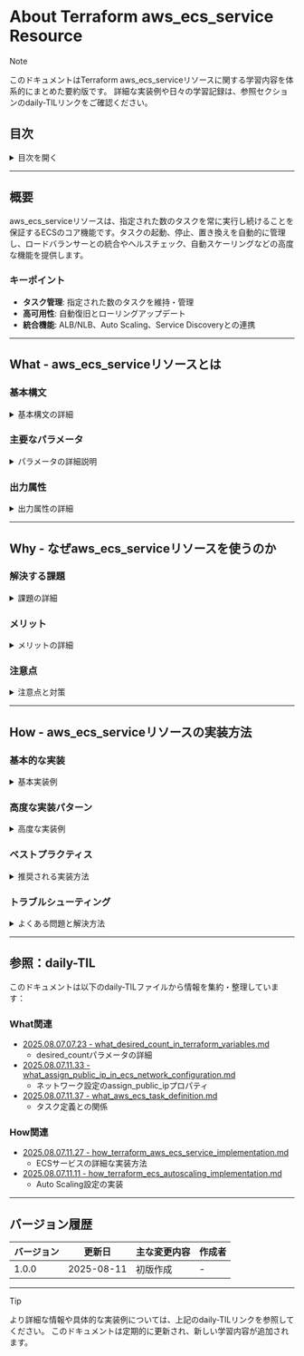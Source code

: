 # About Terraform aws_ecs_service Resource

> [!NOTE]
> このドキュメントはTerraform aws_ecs_serviceリソースに関する学習内容を体系的にまとめた要約版です。
> 詳細な実装例や日々の学習記録は、参照セクションのdaily-TILリンクをご確認ください。

## 目次

<details>
<summary>目次を開く</summary>

- [概要](#概要)
- [What - aws_ecs_serviceリソースとは](#what---aws_ecs_serviceリソースとは)
  - [基本構文](#基本構文)
  - [主要なパラメータ](#主要なパラメータ)
  - [出力属性](#出力属性)
- [Why - なぜaws_ecs_serviceリソースを使うのか](#why---なぜaws_ecs_serviceリソースを使うのか)
  - [解決する課題](#解決する課題)
  - [メリット](#メリット)
  - [注意点](#注意点)
- [How - aws_ecs_serviceリソースの実装方法](#how---aws_ecs_serviceリソースの実装方法)
  - [基本的な実装](#基本的な実装)
  - [高度な実装パターン](#高度な実装パターン)
  - [ベストプラクティス](#ベストプラクティス)
  - [トラブルシューティング](#トラブルシューティング)
- [参照：daily-TIL](#参照daily-til)

</details>

---

## 概要

aws_ecs_serviceリソースは、指定された数のタスクを常に実行し続けることを保証するECSのコア機能です。タスクの起動、停止、置き換えを自動的に管理し、ロードバランサーとの統合やヘルスチェック、自動スケーリングなどの高度な機能を提供します。

### キーポイント

- **タスク管理**: 指定された数のタスクを維持・管理
- **高可用性**: 自動復旧とローリングアップデート
- **統合機能**: ALB/NLB、Auto Scaling、Service Discoveryとの連携

---

## What - aws_ecs_serviceリソースとは

### 基本構文

<details>
<summary>基本構文の詳細</summary>

```hcl
resource "aws_ecs_service" "example" {
  # 基本設定
  name            = "my-service"
  cluster         = aws_ecs_cluster.main.id
  task_definition = aws_ecs_task_definition.app.arn
  desired_count   = 2
  
  # 起動タイプ設定
  launch_type = "FARGATE"
  
  # ネットワーク設定（Fargate必須）
  network_configuration {
    subnets          = var.private_subnet_ids
    security_groups  = [aws_security_group.ecs_tasks.id]
    assign_public_ip = false
  }
  
  # ロードバランサー設定
  load_balancer {
    target_group_arn = aws_lb_target_group.app.arn
    container_name   = "app"
    container_port   = 3000
  }
  
  # デプロイメント設定
  deployment_minimum_healthy_percent = 100
  deployment_maximum_percent         = 200
  
  # Circuit Breaker
  deployment_circuit_breaker {
    enable   = true
    rollback = true
  }
  
  # プレイスメント戦略
  ordered_placement_strategy {
    type  = "spread"
    field = "attribute:ecs.availability-zone"
  }
  
  # タグ
  tags = {
    Name = "my-ecs-service"
  }
  
  # 依存関係
  depends_on = [
    aws_lb_listener.app
  ]
}
```

#### リソース名の構成

- **リソースタイプ**: `aws_ecs_service`
- **リソース名**: 任意の識別子（例: `web`, `api`, `worker`）
- **参照方法**: `aws_ecs_service.example.id`, `aws_ecs_service.example.name`

</details>

### 主要なパラメータ

<details>
<summary>パラメータの詳細説明</summary>

#### 基本パラメータ

| パラメータ | 必須 | 説明 | デフォルト |
|-----------|------|------|-----------|
| `name` | はい | サービス名 | - |
| `cluster` | いいえ | ECSクラスターのARNまたは名前 | デフォルトクラスター |
| `task_definition` | はい | タスク定義のARN | - |
| `desired_count` | いいえ | 実行したいタスク数 | 0 |

#### 起動タイプとキャパシティプロバイダー

| パラメータ | 説明 |
|-----------|------|
| `launch_type` | `EC2`、`FARGATE`、`EXTERNAL` |
| `capacity_provider_strategy` | キャパシティプロバイダーの使用戦略 |
| `platform_version` | Fargateプラットフォームバージョン |

#### ネットワーク設定（Fargate/awsvpc必須）

```hcl
network_configuration {
  subnets          = list(string)  # サブネットID
  security_groups  = list(string)  # セキュリティグループID
  assign_public_ip = bool          # パブリックIP割り当て
}
```

#### ロードバランサー設定

```hcl
load_balancer {
  target_group_arn = string  # ターゲットグループARN
  container_name   = string  # コンテナ名
  container_port   = number  # コンテナポート
  elb_name         = string  # Classic ELB名（非推奨）
}
```

#### デプロイメント設定

| パラメータ | 説明 | デフォルト |
|-----------|------|-----------|
| `deployment_minimum_healthy_percent` | 最小ヘルシー率 | 100 (Fargate) |
| `deployment_maximum_percent` | 最大起動率 | 200 |
| `force_new_deployment` | 強制的に新規デプロイ | false |
| `wait_for_steady_state` | 安定状態まで待機 | false |

#### Circuit Breaker設定

```hcl
deployment_circuit_breaker {
  enable   = bool  # Circuit Breaker有効化
  rollback = bool  # 失敗時の自動ロールバック
}
```

#### Service Discovery設定

```hcl
service_registries {
  registry_arn   = string  # Service Registry ARN
  port           = number  # ポート番号
  container_port = number  # コンテナポート
  container_name = string  # コンテナ名
}
```

#### プレイスメント設定

```hcl
# プレイスメント戦略
ordered_placement_strategy {
  type  = string  # spread, binpack, random
  field = string  # attribute:ecs.availability-zone等
}

# プレイスメント制約
placement_constraints {
  type       = string  # distinctInstance, memberOf
  expression = string  # 制約式
}
```

</details>

### 出力属性

<details>
<summary>出力属性の詳細</summary>

| 属性 | 説明 | 使用例 |
|------|------|--------|
| `id` | サービスのARN | `aws_ecs_service.example.id` |
| `name` | サービス名 | `aws_ecs_service.example.name` |
| `cluster` | クラスター名/ARN | `aws_ecs_service.example.cluster` |
| `iam_role` | サービスロールARN | `aws_ecs_service.example.iam_role` |
| `desired_count` | 希望タスク数 | `aws_ecs_service.example.desired_count` |

</details>

---

## Why - なぜaws_ecs_serviceリソースを使うのか

### 解決する課題

<details>
<summary>課題の詳細</summary>

#### コンテナ運用の複雑性

1. **手動管理の限界**
   - タスクの死活監視
   - 障害時の手動復旧
   - スケーリング作業

2. **デプロイメントリスク**
   - サービス中断のリスク
   - ロールバック作業の複雑さ
   - バージョン管理の困難さ

3. **負荷分散の課題**
   - トラフィック分散の手動設定
   - ヘルスチェックの実装
   - 動的なターゲット管理

#### Terraformによる解決

```hcl
# 自動化されたコンテナ管理
module "ecs_service" {
  source = "./modules/ecs_service"
  
  service_name    = "${var.project_name}-${var.environment}"
  desired_count   = var.task_count
  
  # 自動復旧とスケーリング
  enable_circuit_breaker = true
  enable_auto_scaling    = true
}
```

</details>

### メリット

<details>
<summary>メリットの詳細</summary>

1. **自動タスク管理**
   - 指定数のタスク維持
   - 自動ヘルスチェック
   - 障害時の自動置き換え

2. **安全なデプロイメント**
   - ローリングアップデート
   - Circuit Breakerによる保護
   - 自動ロールバック

3. **柔軟なスケーリング**
   - Auto Scalingとの統合
   - メトリクスベースの拡張
   - スケジュールスケーリング

4. **高度な統合**
   - ALB/NLBとの自動連携
   - Service Discovery
   - CloudWatch監視

</details>

### 注意点

<details>
<summary>注意点と対策</summary>

| 注意点 | 影響 | 対策 |
|--------|------|------|
| タスク起動時間 | デプロイ遅延 | ヘルスチェック間隔の調整 |
| リソース制限 | タスク起動失敗 | 適切なリソース割り当て |
| ネットワーク設定 | 接続不可 | セキュリティグループの確認 |
| IAMロール | 権限エラー | 必要な権限の付与 |

</details>

---

## How - aws_ecs_serviceリソースの実装方法

### 基本的な実装

<details>
<summary>基本実装例</summary>

#### シンプルなWebサービス

```hcl
# 基本的なECSサービス
resource "aws_ecs_service" "web" {
  name            = "web-service"
  cluster         = aws_ecs_cluster.main.id
  task_definition = aws_ecs_task_definition.web.arn
  desired_count   = 2
  launch_type     = "FARGATE"
  
  network_configuration {
    subnets          = var.private_subnet_ids
    security_groups  = [aws_security_group.ecs_tasks.id]
    assign_public_ip = false
  }
  
  tags = {
    Name = "web-service"
  }
}
```

#### ALB統合サービス

```hcl
# ALBと統合されたECSサービス
resource "aws_ecs_service" "app" {
  name            = "${var.project_name}-${var.environment}"
  cluster         = aws_ecs_cluster.main.id
  task_definition = aws_ecs_task_definition.app.arn
  desired_count   = var.desired_count
  launch_type     = "FARGATE"
  
  network_configuration {
    subnets          = var.private_subnet_ids
    security_groups  = [aws_security_group.ecs_tasks.id]
    assign_public_ip = false
  }
  
  load_balancer {
    target_group_arn = aws_lb_target_group.app.arn
    container_name   = var.container_name
    container_port   = var.container_port
  }
  
  # 安全なデプロイメント
  deployment_minimum_healthy_percent = 100
  deployment_maximum_percent         = 200
  
  deployment_circuit_breaker {
    enable   = true
    rollback = true
  }
  
  depends_on = [
    aws_lb_listener.app,
    aws_iam_role_policy_attachment.ecs_task_execution
  ]
}
```

</details>

### 高度な実装パターン

<details>
<summary>高度な実装例</summary>

#### Blue/Greenデプロイメント対応

```hcl
# CodeDeployと統合されたECSサービス
resource "aws_ecs_service" "blue_green" {
  name            = "${var.project_name}-bg"
  cluster         = aws_ecs_cluster.main.id
  task_definition = aws_ecs_task_definition.app.arn
  desired_count   = var.desired_count
  
  deployment_controller {
    type = "CODE_DEPLOY"
  }
  
  network_configuration {
    subnets          = var.private_subnet_ids
    security_groups  = [aws_security_group.ecs_tasks.id]
    assign_public_ip = false
  }
  
  load_balancer {
    target_group_arn = aws_lb_target_group.blue.arn
    container_name   = var.container_name
    container_port   = var.container_port
  }
  
  lifecycle {
    ignore_changes = [
      task_definition,
      load_balancer
    ]
  }
}
```

#### Service Discovery統合

```hcl
# Service Discovery用名前空間
resource "aws_service_discovery_private_dns_namespace" "internal" {
  name        = "internal.local"
  description = "Internal service discovery"
  vpc         = aws_vpc.main.id
}

# Service Discoveryサービス
resource "aws_service_discovery_service" "app" {
  name = "app"
  
  dns_config {
    namespace_id = aws_service_discovery_private_dns_namespace.internal.id
    
    dns_records {
      ttl  = 10
      type = "A"
    }
    
    routing_policy = "MULTIVALUE"
  }
  
  health_check_custom_config {
    failure_threshold = 1
  }
}

# Service Discovery対応ECSサービス
resource "aws_ecs_service" "with_discovery" {
  name            = "app-service"
  cluster         = aws_ecs_cluster.main.id
  task_definition = aws_ecs_task_definition.app.arn
  desired_count   = 3
  launch_type     = "FARGATE"
  
  network_configuration {
    subnets          = var.private_subnet_ids
    security_groups  = [aws_security_group.ecs_tasks.id]
    assign_public_ip = false
  }
  
  service_registries {
    registry_arn = aws_service_discovery_service.app.arn
  }
  
  # サービス間通信用の設定
  deployment_minimum_healthy_percent = 50
  deployment_maximum_percent         = 200
}
```

#### 複数ターゲットグループ対応

```hcl
# 複数のロードバランサー/ターゲットグループに対応
resource "aws_ecs_service" "multi_target" {
  name            = "multi-target-service"
  cluster         = aws_ecs_cluster.main.id
  task_definition = aws_ecs_task_definition.app.arn
  desired_count   = 2
  launch_type     = "FARGATE"
  
  network_configuration {
    subnets          = var.private_subnet_ids
    security_groups  = [aws_security_group.ecs_tasks.id]
    assign_public_ip = false
  }
  
  # 外部向けALB
  load_balancer {
    target_group_arn = aws_lb_target_group.external.arn
    container_name   = "app"
    container_port   = 8080
  }
  
  # 内部向けALB
  load_balancer {
    target_group_arn = aws_lb_target_group.internal.arn
    container_name   = "app"
    container_port   = 8080
  }
  
  # 管理用NLB
  load_balancer {
    target_group_arn = aws_lb_target_group.admin.arn
    container_name   = "admin"
    container_port   = 9090
  }
}
```

#### スポットインスタンス活用

```hcl
# キャパシティプロバイダー戦略
resource "aws_ecs_service" "with_spot" {
  name            = "cost-optimized-service"
  cluster         = aws_ecs_cluster.main.id
  task_definition = aws_ecs_task_definition.app.arn
  desired_count   = 10
  
  capacity_provider_strategy {
    capacity_provider = "FARGATE_SPOT"
    weight            = 4
    base              = 0
  }
  
  capacity_provider_strategy {
    capacity_provider = "FARGATE"
    weight            = 1
    base              = 2  # 最低2タスクは通常のFargate
  }
  
  network_configuration {
    subnets          = var.private_subnet_ids
    security_groups  = [aws_security_group.ecs_tasks.id]
    assign_public_ip = false
  }
}
```

</details>

### ベストプラクティス

<details>
<summary>推奨される実装方法</summary>

#### 1. ヘルスチェックの最適化

```hcl
# ターゲットグループのヘルスチェック設定
resource "aws_lb_target_group" "app" {
  name     = "${var.project_name}-tg"
  port     = 80
  protocol = "HTTP"
  vpc_id   = aws_vpc.main.id
  
  health_check {
    enabled             = true
    healthy_threshold   = 2
    interval            = 30
    matcher             = "200-299"
    path                = "/health"
    port                = "traffic-port"
    timeout             = 5
    unhealthy_threshold = 2
  }
  
  # ECSタスクの登録解除遅延
  deregistration_delay = 30
}

# ECSサービスでの考慮
resource "aws_ecs_service" "app" {
  # ... 他の設定 ...
  
  health_check_grace_period_seconds = 60  # 起動時の猶予期間
}
```

#### 2. 環境別設定の管理

```hcl
# 環境別の設定
locals {
  service_config = {
    dev = {
      desired_count                      = 1
      deployment_minimum_healthy_percent = 0
      deployment_maximum_percent         = 100
      enable_circuit_breaker             = false
    }
    stg = {
      desired_count                      = 2
      deployment_minimum_healthy_percent = 50
      deployment_maximum_percent         = 150
      enable_circuit_breaker             = true
    }
    prod = {
      desired_count                      = 4
      deployment_minimum_healthy_percent = 100
      deployment_maximum_percent         = 200
      enable_circuit_breaker             = true
    }
  }
}

resource "aws_ecs_service" "app" {
  name            = "${var.project_name}-${var.environment}"
  cluster         = aws_ecs_cluster.main.id
  task_definition = aws_ecs_task_definition.app.arn
  
  desired_count                      = local.service_config[var.environment].desired_count
  deployment_minimum_healthy_percent = local.service_config[var.environment].deployment_minimum_healthy_percent
  deployment_maximum_percent         = local.service_config[var.environment].deployment_maximum_percent
  
  deployment_circuit_breaker {
    enable   = local.service_config[var.environment].enable_circuit_breaker
    rollback = local.service_config[var.environment].enable_circuit_breaker
  }
  
  # ... 他の設定 ...
}
```

#### 3. Auto Scaling統合

```hcl
# Auto Scalingターゲット
resource "aws_appautoscaling_target" "ecs" {
  max_capacity       = 10
  min_capacity       = 2
  resource_id        = "service/${aws_ecs_cluster.main.name}/${aws_ecs_service.app.name}"
  scalable_dimension = "ecs:service:DesiredCount"
  service_namespace  = "ecs"
}

# CPU使用率ベースのスケーリング
resource "aws_appautoscaling_policy" "cpu" {
  name               = "${var.project_name}-cpu-scaling"
  policy_type        = "TargetTrackingScaling"
  resource_id        = aws_appautoscaling_target.ecs.resource_id
  scalable_dimension = aws_appautoscaling_target.ecs.scalable_dimension
  service_namespace  = aws_appautoscaling_target.ecs.service_namespace
  
  target_tracking_scaling_policy_configuration {
    predefined_metric_specification {
      predefined_metric_type = "ECSServiceAverageCPUUtilization"
    }
    target_value       = 70.0
    scale_in_cooldown  = 300
    scale_out_cooldown = 60
  }
}

# メモリ使用率ベースのスケーリング
resource "aws_appautoscaling_policy" "memory" {
  name               = "${var.project_name}-memory-scaling"
  policy_type        = "TargetTrackingScaling"
  resource_id        = aws_appautoscaling_target.ecs.resource_id
  scalable_dimension = aws_appautoscaling_target.ecs.scalable_dimension
  service_namespace  = aws_appautoscaling_target.ecs.service_namespace
  
  target_tracking_scaling_policy_configuration {
    predefined_metric_specification {
      predefined_metric_type = "ECSServiceAverageMemoryUtilization"
    }
    target_value = 80.0
  }
}
```

#### 4. セキュリティとアクセス制御

```hcl
# タスク実行ロール
resource "aws_iam_role" "ecs_task_execution" {
  name = "${var.project_name}-ecs-task-execution"
  
  assume_role_policy = jsonencode({
    Version = "2012-10-17"
    Statement = [{
      Action = "sts:AssumeRole"
      Effect = "Allow"
      Principal = {
        Service = "ecs-tasks.amazonaws.com"
      }
    }]
  })
}

# 必要最小限の権限
resource "aws_iam_role_policy_attachment" "ecs_task_execution" {
  role       = aws_iam_role.ecs_task_execution.name
  policy_arn = "arn:aws:iam::aws:policy/service-role/AmazonECSTaskExecutionRolePolicy"
}

# Secrets Manager アクセス権限
resource "aws_iam_role_policy" "secrets_access" {
  name = "${var.project_name}-secrets-access"
  role = aws_iam_role.ecs_task_execution.id
  
  policy = jsonencode({
    Version = "2012-10-17"
    Statement = [{
      Effect = "Allow"
      Action = [
        "secretsmanager:GetSecretValue"
      ]
      Resource = [
        "arn:aws:secretsmanager:${var.region}:${var.account_id}:secret:${var.project_name}/*"
      ]
    }]
  })
}
```

</details>

### トラブルシューティング

<details>
<summary>よくある問題と解決方法</summary>

#### エラー1: タスクが起動しない

**症状**: desired_countを設定してもタスクが0のまま

**原因と解決方法**:
```bash
# CloudWatch Logsでエラーを確認
aws logs tail /ecs/${cluster_name}/${service_name}

# よくある原因:
# 1. メモリ/CPU不足
# 2. IAMロール権限不足
# 3. イメージ取得失敗
# 4. ヘルスチェック失敗
```

```hcl
# 解決例: リソース増加
resource "aws_ecs_task_definition" "app" {
  # ... 他の設定 ...
  
  cpu    = "512"   # 256 → 512
  memory = "1024"  # 512 → 1024
}
```

#### エラー2: デプロイメントが完了しない

**症状**: サービスが "UPDATE_IN_PROGRESS" のまま

**解決方法**:
```hcl
# タイムアウトと待機設定
resource "aws_ecs_service" "app" {
  # ... 他の設定 ...
  
  # ヘルスチェック猶予期間を増やす
  health_check_grace_period_seconds = 120
  
  # タスク起動の余裕を持たせる
  deployment_minimum_healthy_percent = 50
  deployment_maximum_percent         = 200
}
```

#### エラー3: ロードバランサー登録失敗

**エラーメッセージ**:
```
service was unable to place a task because no container instance met all of its requirements
```

**解決方法**:
```hcl
# セキュリティグループの確認
resource "aws_security_group_rule" "alb_to_ecs" {
  type                     = "ingress"
  from_port                = var.container_port
  to_port                  = var.container_port
  protocol                 = "tcp"
  source_security_group_id = aws_security_group.alb.id
  security_group_id        = aws_security_group.ecs_tasks.id
}

# サブネット設定の確認
resource "aws_ecs_service" "app" {
  network_configuration {
    # ALBと同じVPC内のサブネット
    subnets = var.private_subnet_ids
  }
}
```

#### エラー4: Circuit Breakerによるロールバック

**症状**: 新しいデプロイメントが自動的にロールバックされる

**調査方法**:
```bash
# サービスイベントの確認
aws ecs describe-services \
  --cluster ${cluster_name} \
  --services ${service_name} \
  --query 'services[0].events[0:5]'
```

**解決方法**:
```hcl
# Circuit Breakerの一時的な無効化（デバッグ用）
resource "aws_ecs_service" "app" {
  deployment_circuit_breaker {
    enable   = false  # 一時的に無効化
    rollback = false
  }
  
  # または強制デプロイメント
  force_new_deployment = true
}
```

</details>

---

## 参照：daily-TIL

このドキュメントは以下のdaily-TILファイルから情報を集約・整理しています：

### What関連

- [2025.08.07.07.23 - what_desired_count_in_terraform_variables.md](../daily/2025.08.07.07.23_what_desired_count_in_terraform_variables.md)
  - desired_countパラメータの詳細
- [2025.08.07.11.33 - what_assign_public_ip_in_ecs_network_configuration.md](../daily/2025.08.07.11.33_what_assign_public_ip_in_ecs_network_configuration.md)
  - ネットワーク設定のassign_public_ipプロパティ
- [2025.08.07.11.37 - what_aws_ecs_task_definition.md](../daily/2025.08.07.11.37_what_aws_ecs_task_definition.md)
  - タスク定義との関係

### How関連

- [2025.08.07.11.27 - how_terraform_aws_ecs_service_implementation.md](../daily/2025.08.07.11.27_how_terraform_aws_ecs_service_implementation.md)
  - ECSサービスの詳細な実装方法
- [2025.08.07.11.11 - how_terraform_ecs_autoscaling_implementation.md](../daily/2025.08.07.11.11_how_terraform_ecs_autoscaling_implementation.md)
  - Auto Scaling設定の実装

---

## バージョン履歴

| バージョン | 更新日 | 主な変更内容 | 作成者 |
|-----------|---------|-------------|---------|
| 1.0.0 | 2025-08-11 | 初版作成 | - |

---

> [!TIP]
> より詳細な情報や具体的な実装例については、上記のdaily-TILリンクを参照してください。
> このドキュメントは定期的に更新され、新しい学習内容が追加されます。